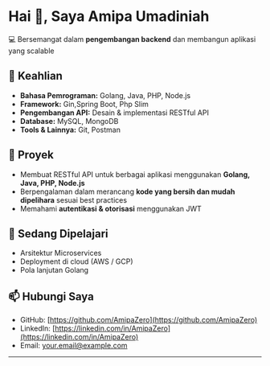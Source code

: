 # Hai 👋, Saya Amipa Umadiniah

💻 Bersemangat dalam **pengembangan backend** dan membangun aplikasi yang scalable  

## 🔧 Keahlian

- **Bahasa Pemrograman:** Golang, Java, PHP, Node.js
- **Framework:** Gin,Spring Boot, Php Slim
- **Pengembangan API:** Desain & implementasi RESTful API  
- **Database:** MySQL, MongoDB  
- **Tools & Lainnya:** Git, Postman

## 📂 Proyek 

- Membuat RESTful API untuk berbagai aplikasi menggunakan **Golang, Java, PHP, Node.js**  
- Berpengalaman dalam merancang **kode yang bersih dan mudah dipelihara** sesuai best practices  
- Memahami **autentikasi & otorisasi** menggunakan JWT  

## 🌱 Sedang Dipelajari

- Arsitektur Microservices  
- Deployment di cloud (AWS / GCP)  
- Pola lanjutan Golang  

## 📫 Hubungi Saya

- GitHub: [https://github.com/AmipaZero](https://github.com/AmipaZero)  
- LinkedIn: [https://linkedin.com/in/AmipaZero](https://linkedin.com/in/AmipaZero)  
- Email: your.email@example.com  

---
